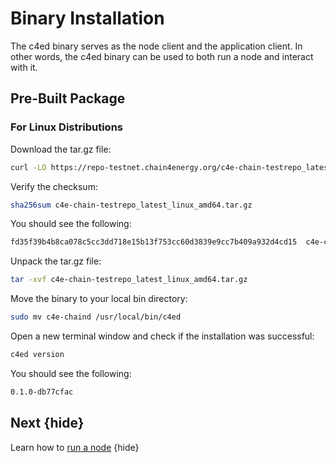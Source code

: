 <!--
order: 4
-->

# Binary Installation 

The c4ed binary serves as the node client and the application client. In other words, the c4ed binary can be used to both run a node and interact with it.
## Pre-Built Package


### For Linux Distributions

Download the tar.gz file:

```bash
curl -LO https://repo-testnet.chain4energy.org/c4e-chain-testrepo_latest_linux_amd64.tar.gz
```

Verify the checksum:

```bash
sha256sum c4e-chain-testrepo_latest_linux_amd64.tar.gz
```

You should see the following:

```bash
fd35f39b4b8ca078c5cc3dd718e15b13f753cc60d3839e9cc7b409a932d4cd15  c4e-chain-testrepo_latest_linux_amd64.tar.gz
```

Unpack the tar.gz file:

```bash
tar -xvf c4e-chain-testrepo_latest_linux_amd64.tar.gz
```

Move the binary to your local bin directory:

```bash
sudo mv c4e-chaind /usr/local/bin/c4ed
```

Open a new terminal window and check if the installation was successful:

```bash
c4ed version
```

You should see the following:

```bash
0.1.0-db77cfac
```

## Next {hide}

Learn how to [run a node](/.run_node.md) {hide}
